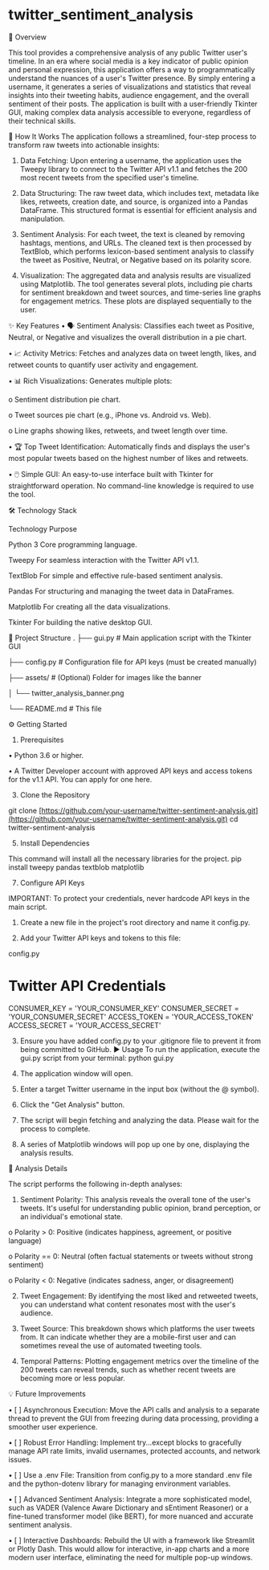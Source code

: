 # twitter_sentiment_analysis

📖 Overview

This tool provides a comprehensive analysis of any public Twitter user's timeline. In an era where social media is a key indicator of public opinion and personal expression, this application offers a way to programmatically understand the nuances of a user's Twitter presence. By simply entering a username, it generates a series of visualizations and statistics that reveal insights into their tweeting habits, audience engagement, and the overall sentiment of their posts. The application is built with a user-friendly Tkinter GUI, making complex data analysis accessible to everyone, regardless of their technical skills.

🤔 How It Works
The application follows a streamlined, four-step process to transform raw tweets into actionable insights:

1.	Data Fetching: Upon entering a username, the application uses the Tweepy library to connect to the Twitter API v1.1 and fetches the 200 most recent tweets from the specified user's timeline.
	
2.	Data Structuring: The raw tweet data, which includes text, metadata like likes, retweets, creation date, and source, is organized into a Pandas DataFrame. This structured format is essential for efficient analysis and manipulation.
	
3.	Sentiment Analysis: For each tweet, the text is cleaned by removing hashtags, mentions, and URLs. The cleaned text is then processed by TextBlob, which performs lexicon-based sentiment analysis to classify the tweet as Positive, Neutral, or Negative based on its polarity score.
	
4.	Visualization: The aggregated data and analysis results are visualized using Matplotlib. The tool generates several plots, including pie charts for sentiment breakdown and tweet sources, and time-series line graphs for engagement metrics. These plots are displayed sequentially to the user.
   
✨ Key Features
•	🗣️ Sentiment Analysis: Classifies each tweet as Positive, Neutral, or Negative and visualizes the overall distribution in a pie chart.

•	📈 Activity Metrics: Fetches and analyzes data on tweet length, likes, and retweet counts to quantify user activity and engagement.

•	📊 Rich Visualizations: Generates multiple plots:

o	Sentiment distribution pie chart.

o	Tweet sources pie chart (e.g., iPhone vs. Android vs. Web).

o	Line graphs showing likes, retweets, and tweet length over time.

•	🏆 Top Tweet Identification: Automatically finds and displays the user's most popular tweets based on the highest number of likes and retweets.

•	🖱️ Simple GUI: An easy-to-use interface built with Tkinter for straightforward operation. No command-line knowledge is required to use the tool.

🛠️ Technology Stack

Technology	Purpose

Python 3	Core programming language.

Tweepy	For seamless interaction with the Twitter API v1.1.

TextBlob	For simple and effective rule-based sentiment analysis.

Pandas	For structuring and managing the tweet data in DataFrames.

Matplotlib	For creating all the data visualizations.

Tkinter	For building the native desktop GUI.

📂 Project Structure
.
├── gui.py              # Main application script with the Tkinter GUI

├── config.py           # Configuration file for API keys (must be created manually)

├── assets/               # (Optional) Folder for images like the banner

│   └── twitter_analysis_banner.png

└── README.md           # This file

⚙️ Getting Started

1. Prerequisites
   
•	Python 3.6 or higher.

•	A Twitter Developer account with approved API keys and access tokens for the v1.1 API. You can apply for one here.

3. Clone the Repository
   
git clone [https://github.com/your-username/twitter-sentiment-analysis.git](https://github.com/your-username/twitter-sentiment-analysis.git)
cd twitter-sentiment-analysis

5. Install Dependencies
   
This command will install all the necessary libraries for the project.
pip install tweepy pandas textblob matplotlib

7. Configure API Keys
   
IMPORTANT: To protect your credentials, never hardcode API keys in the main script.

1.	Create a new file in the project's root directory and name it config.py.

2.	Add your Twitter API keys and tokens to this file:
   
config.py

# Twitter API Credentials

CONSUMER_KEY = 'YOUR_CONSUMER_KEY'
CONSUMER_SECRET = 'YOUR_CONSUMER_SECRET'
ACCESS_TOKEN = 'YOUR_ACCESS_TOKEN'
ACCESS_SECRET = 'YOUR_ACCESS_SECRET'

3.	Ensure you have added config.py to your .gitignore file to prevent it from being committed to GitHub.
▶️ Usage
To run the application, execute the gui.py script from your terminal:
python gui.py

1.	The application window will open.
2.	Enter a target Twitter username in the input box (without the @ symbol).
3.	Click the "Get Analysis" button.
4.	The script will begin fetching and analyzing the data. Please wait for the process to complete.
5.	A series of Matplotlib windows will pop up one by one, displaying the analysis results.
   
🔬 Analysis Details

The script performs the following in-depth analyses:

1.	Sentiment Polarity: This analysis reveals the overall tone of the user's tweets. It's useful for understanding public opinion, brand perception, or an individual's emotional state.

o	Polarity > 0: Positive (indicates happiness, agreement, or positive language)

o	Polarity == 0: Neutral (often factual statements or tweets without strong sentiment)

o	Polarity < 0: Negative (indicates sadness, anger, or disagreement)

2.	Tweet Engagement: By identifying the most liked and retweeted tweets, you can understand what content resonates most with the user's audience.
	
3.	Tweet Source: This breakdown shows which platforms the user tweets from. It can indicate whether they are a mobile-first user and can sometimes reveal the use of automated tweeting tools.

4.	Temporal Patterns: Plotting engagement metrics over the timeline of the 200 tweets can reveal trends, such as whether recent tweets are becoming more or less popular.

💡 Future Improvements

•	[ ] Asynchronous Execution: Move the API calls and analysis to a separate thread to prevent the GUI from freezing during data processing, providing a smoother user experience.

•	[ ] Robust Error Handling: Implement try...except blocks to gracefully manage API rate limits, invalid usernames, protected accounts, and network issues.

•	[ ] Use a .env File: Transition from config.py to a more standard .env file and the python-dotenv library for managing environment variables.

•	[ ] Advanced Sentiment Analysis: Integrate a more sophisticated model, such as VADER (Valence Aware Dictionary and sEntiment Reasoner) or a fine-tuned transformer model (like BERT), for more nuanced and accurate sentiment analysis.

•	[ ] Interactive Dashboards: Rebuild the UI with a framework like Streamlit or Plotly Dash. This would allow for interactive, in-app charts and a more modern user interface, eliminating the need for multiple pop-up windows.


